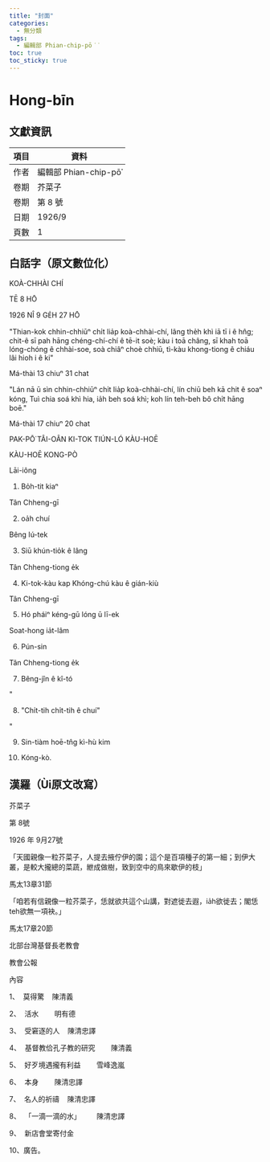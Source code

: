 ```yaml
---
title: "封面"
categories:
  - 無分類
tags:
  - 編輯部 Phian-chip-pō͘͘
toc: true
toc_sticky: true
---
```


# Hong-bīn

## 文獻資訊

| 項目 | 資料 |
|---|---|
| 作者 | 編輯部 Phian-chip-pō͘͘ |
| 卷期 | 芥菜子 |
| 卷期 | 第 8 號 |
| 日期 | 1926/9 |
| 頁數 | 1 |

## 白話字（原文數位化）

KOÀ-CHHÀI CHÍ

TĒ 8 HŌ

1926 NÎ 9 GE̍H 27 HŌ

"Thian-kok chhin-chhiūⁿ chi̍t lia̍p koà-chhài-chí, lâng the̍h khì iā tī i ê hn̂g; chit-ê sī pah hāng chéng-chí-chí ê tē-it soè; kàu i toā châng, sī khah toā lóng-chóng ê chhài-soe, soà chiâⁿ choè chhiū, tì-kàu khong-tiong ê chiáu lâi hioh i ê ki"

Má-thài 13 chiuⁿ 31 chat

"Lán nā ū sìn chhin-chhiūⁿ chi̍t lia̍p koà-chhài-chí, lín chiū beh kā chit ê soaⁿ kóng, Tuì chia soá khì hia, ia̍h beh soá khì; koh lín teh-beh bô chi̍t hāng boē."

Má-thài 17 chiuⁿ 20 chat

PAK-PŌ͘ TÂI-OÂN KI-TOK TIÚN-LÓ KÀU-HOĒ

KÀU-HOĒ KONG-PÒ

Lāi-iông

1. Bo̍h-tit kiaⁿ

Tân Chheng-gī

2. oa̍h chuí

Bêng Iú-tek

3. Siū khún-tio̍k ê lâng

Tân Chheng-tiong e̍k

4. Ki-tok-kàu kap Khóng-chú kàu ê gián-kiù

Tân Chheng-gī

5. Hó pháiⁿ kéng-gū lóng ū lī-ek

Soat-hong ia̍t-lâm

6. Pún-sin

Tân Chheng-tiong e̍k

7. Bêng-jîn ê kî-tó

"

8. "Chi̍t-tih chi̍t-tih ê chuí"

"

9. Sin-tiàm hoē-tn̂g kì-hù kim

10. Kóng-kò.

## 漢羅（Ùi原文改寫）

芥菜子

第 8號

1926 年 9月27號

「天國親像一粒芥菜子，人提去掖佇伊的園；這个是百項種子的第一細；到伊大叢，是較大攏總的菜蔬，紲成做樹，致到空中的鳥來歇伊的枝」

馬太13章31節

「咱若有信親像一粒芥菜子，恁就欲共這个山講，對遮徙去遐，ia̍h欲徙去；閣恁teh欲無一項袂。」

馬太17章20節

北部台灣基督長老教會

教會公報

內容

1、  莫得驚    陳清義

2、  活水        明有德

3、  受窘逐的人    陳清忠譯

4、  基督教佮孔子教的研究        陳清義

5、  好歹境遇攏有利益        雪峰逸嵐

6、  本身        陳清忠譯

7、  名人的祈禱    陳清忠譯

8、  「一滴一滴的水」        陳清忠譯

9、  新店會堂寄付金

10、廣告。
